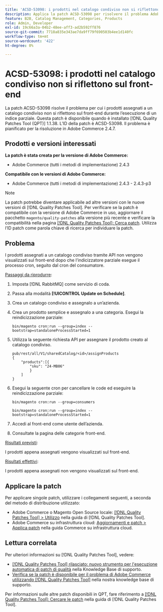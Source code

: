 ```yaml
---
title: 'ACSD-53098: i prodotti nel catalogo condiviso non si riflettono sul front-end'
description: Applica la patch ACSD-53098 per risolvere il problema Adobe Commerce per cui i prodotti assegnati a un catalogo condiviso non si riflettono sul front-end durante l’esecuzione di un indice parziale.
feature: B2B, Catalog Management, Categories, Products
role: Admin, Developer
exl-id: 19c66a3a-04b2-48ee-aff3-ad2b592ff876
source-git-commit: 7718a835e343ae7da9ff79f690503b4ee1d140fc
workflow-type: tm+mt
source-wordcount: '422'
ht-degree: 0%

---
```


# ACSD-53098: i prodotti nel catalogo condiviso non si riflettono sul front-end

La patch ACSD-53098 risolve il problema per cui i prodotti assegnati a un catalogo condiviso non si riflettono sul front-end durante l’esecuzione di un indice parziale. Questa patch è disponibile quando è installato [!DNL Quality Patches Tool (QPT)] 1.1.38. L’ID della patch è ACSD-53098. Il problema è pianificato per la risoluzione in Adobe Commerce 2.4.7.

## Prodotti e versioni interessati

**La patch è stata creata per la versione di Adobe Commerce:**

* Adobe Commerce (tutti i metodi di implementazione) 2.4.3

**Compatibile con le versioni di Adobe Commerce:**

* Adobe Commerce (tutti i metodi di implementazione) 2.4.3 - 2.4.3-p3

>[!NOTE]
>
>La patch potrebbe diventare applicabile ad altre versioni con le nuove versioni di [!DNL Quality Patches Tool]. Per verificare se la patch è compatibile con la versione di Adobe Commerce in uso, aggiornare il pacchetto `magento/quality-patches` alla versione più recente e verificare la compatibilità nella pagina [[!DNL Quality Patches Tool]: Cerca patch](https://experienceleague.adobe.com/tools/commerce-quality-patches/index.html). Utilizza l’ID patch come parola chiave di ricerca per individuare la patch.

## Problema

I prodotti assegnati a un catalogo condiviso tramite API non vengono visualizzati sul front-end dopo che l’indicizzatore parziale esegue il processo cron, seguito dal cron del consumatore.

<u>Passaggi da riprodurre</u>:

1. Imposta [!DNL RabbitMQ] come servizio di coda.
1. Passa alla modalità **[!UICONTROL Update on Schedule]**.
1. Crea un catalogo condiviso e assegnalo a un’azienda.
1. Crea un prodotto semplice e assegnalo a una categoria. Esegui la reindicizzazione parziale:

   `bin/magento cron:run --group=index --bootstrap=standaloneProcessStarted=1`

1. Utilizza la seguente richiesta API per assegnare il prodotto creato al catalogo condiviso.

   ```
   pub/rest/all/V1/sharedCatalog/<id>/assignProducts
   {
       "products":[{
           "sku": "24-MB06"
           }
       ]
   }
   ```

1. Esegui la seguente cron per cancellare le code ed eseguire la reindicizzazione parziale:

   `bin/magento cron:run --group=consumers`

   `bin/magento cron:run --group=index --bootstrap=standaloneProcessStarted=1`

1. Accedi al front-end come utente dell’azienda.
1. Consultate la pagina delle categorie front-end.

<u>Risultati previsti</u>:

I prodotti appena assegnati vengono visualizzati sul front-end.

<u>Risultati effettivi</u>:

I prodotti appena assegnati non vengono visualizzati sul front-end.

## Applicare la patch

Per applicare singole patch, utilizzare i collegamenti seguenti, a seconda del metodo di distribuzione utilizzato:

* Adobe Commerce o Magento Open Source locale: [[!DNL Quality Patches Tool] > Utilizzo](https://experienceleague.adobe.com/docs/commerce-operations/tools/quality-patches-tool/usage.html) nella guida di [!DNL Quality Patches Tool].
* Adobe Commerce su infrastruttura cloud: [Aggiornamenti e patch > Applica patch](https://experienceleague.adobe.com/docs/commerce-cloud-service/user-guide/develop/upgrade/apply-patches.html) nella guida Commerce su infrastruttura cloud.

## Lettura correlata

Per ulteriori informazioni su [!DNL Quality Patches Tool], vedere:

* [[!DNL Quality Patches Tool] rilasciato: nuovo strumento per l&#39;esecuzione automatica di patch di qualità](/help/announcements/adobe-commerce-announcements/magento-quality-patches-released-new-tool-to-self-serve-quality-patches.md) nella Knowledge Base di supporto.
* [Verifica se la patch è disponibile per il problema di Adobe Commerce utilizzando  [!DNL Quality Patches Tool]](/help/support-tools/patches-available-in-qpt-tool/check-patch-for-magento-issue-with-magento-quality-patches.md) nella nostra knowledge base di supporto.

Per informazioni sulle altre patch disponibili in QPT, fare riferimento a [[!DNL Quality Patches Tool]: Cercare le patch](https://experienceleague.adobe.com/tools/commerce-quality-patches/index.html) nella guida di [!DNL Quality Patches Tool].

